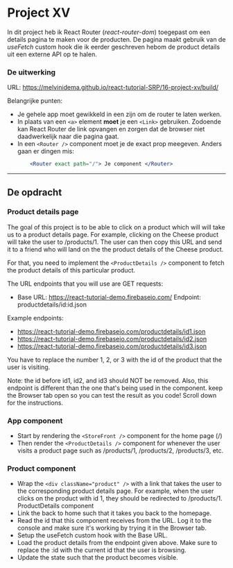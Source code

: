 # Project XV

In dit project heb ik React Router (*react-router-dom*) toegepast om een details pagina te maken voor de producten. De pagina maakt gebruik van de *useFetch* custom hook die ik eerder geschreven hebom de product details uit een externe API op te halen.

### De uitwerking
URL: https://melvinidema.github.io/react-tutorial-SRP/16-project-xv/build/

Belangrijke punten:
- Je gehele app moet gewikkeld in een <BrowserRouter> zijn om de router te laten werken.
- In plaats van een `<a>` element **moet** je een `<Link>` gebruiken. Zodoende kan React Router de link opvangen en zorgen dat de browser niet daadwerkelijk naar die pagina gaat.
- In een `<Router />` component moet je de exact prop meegeven. Anders gaan er dingen mis:
    ```jsx
        <Router exact path="/"> Je component </Router>
    ```

---
## De opdracht
### Product details page
The goal of this project is to be able to click on a product which will will take us to a product details page.
For example, clicking on the Cheese product will take the user to /products/1.
The user can then copy this URL and send it to a friend who will land on the the product details of the Cheese product.

For that, you need to implement the `<ProductDetails />` component to fetch the product details of this particular product.

The URL endpoints that you will use are GET requests:
- Base URL: https://react-tutorial-demo.firebaseio.com/ Endpoint: productdetails/id:id.json

Example endpoints:

- https://react-tutorial-demo.firebaseio.com/productdetails/id1.json
- https://react-tutorial-demo.firebaseio.com/productdetails/id2.json
- https://react-tutorial-demo.firebaseio.com/productdetails/id3.json

You have to replace the number 1, 2, or 3 with the id of the product that the user is visiting.

Note: the id before id1, id2, and id3 should NOT be removed. Also, this endpoint is different than the one that's being used in the <StoreFront /> component.
keep the Browser tab open so you can test the result as you code!
Scroll down for the instructions.

### App component
- Start by rendering the `<StoreFront />` component for the home page (/)
- Then render the `<ProductDetails />` component for whenever the user visits a product page such as /products/1, /products/2, /products/3, etc.

### Product component
- Wrap the `<div className="product" />` with a link that takes the user to the corresponding product details page. For example, when the user clicks on the product with id 1, they should be redirected to /products/1.
ProductDetails component
- Link the back to home such that it takes you back to the homepage.
- Read the id that this component receives from the URL. Log it to the console and make sure it's working by trying it in the Browser tab.
- Setup the useFetch custom hook with the Base URL.
- Load the product details from the endpoint given above. Make sure to replace the :id with the current id that the user is browsing.
- Update the state such that the product becomes visible.

